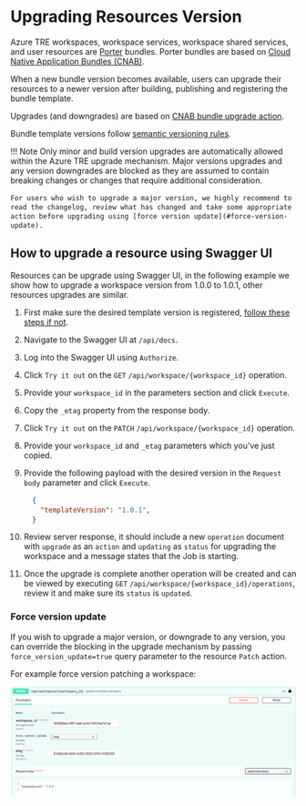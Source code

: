 <!-- markdownlint-disable-file MD046 -->
# Upgrading Resources Version

Azure TRE workspaces, workspace services, workspace shared services, and user resources are [Porter](https://porter.sh/) bundles. Porter bundles are based on [Cloud Native Application Bundles (CNAB)](https://cnab.io/).

When a new bundle version becomes available, users can upgrade their resources to a newer version after building, publishing and registering the bundle template.

Upgrades (and downgrades) are based on [CNAB bundle upgrade action](https://getporter.org/bundle/manifest/#bundle-actions).

Bundle template versions follow [semantic versioning rules](../tre-workspace-authors/authoring-workspace-templates.md#versioning).

!!! Note
    Only minor and build version upgrades are automatically allowed within the Azure TRE upgrade mechanism. Major versions upgrades and any version downgrades are blocked as they are assumed to contain breaking changes or changes that require additional consideration.

    For users who wish to upgrade a major version, we highly recommend to read the changelog, review what has changed and take some appropriate action before upgrading using [force version update](#force-version-update).

## How to upgrade a resource using Swagger UI

Resources can be upgrade using Swagger UI, in the following example we show how to upgrade a workspace version from 1.0.0 to 1.0.1, other resources upgrades are similar.

1. First make sure the desired template version is registered, [follow these steps if not](../tre-admins/registering-templates.md).

1. Navigate to the Swagger UI at `/api/docs`.

1. Log into the Swagger UI using `Authorize`.

1. Click `Try it out` on the `GET` `/api/workspace/{workspace_id}` operation.

1. Provide your `workspace_id` in the parameters section and click `Execute`.

1. Copy the `_etag` property from the response body.

1. Click `Try it out` on the `PATCH` `/api/workspace/{workspace_id}` operation.

1. Provide your `workspace_id` and `_etag` parameters which you've just copied.

1. Provide the following payload with the desired version in the `Request body` parameter and click `Execute`.

    ```json
      {
        "templateVersion": "1.0.1",
      }
    ```
1. Review server response, it should include a new `operation` document with `upgrade` as an `action` and `updating` as `status` for upgrading the workspace and a message states that the Job is starting.

1. Once the upgrade is complete another operation will be created and can be viewed by executing `GET` `/api/workspace/{workspace_id}/operations`, review it and make sure its `status` is `updated`.

### Force version update
If you wish to upgrade a major version, or downgrade to any version, you can override the blocking in the upgrade mechanism by passing `force_version_update=true` query parameter to the resource `Patch` action.

For example force version patching a workspace:

![Force version update](../assets/swagger_force_version_update.png)


